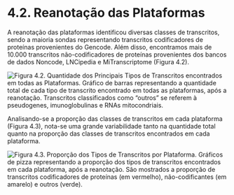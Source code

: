 # 4.2. Reanotação das Plataformas

A reanotação das plataformas identificou diversas classes de transcritos, sendo a maioria sondas representando transcritos codificadores de proteínas provenientes do Gencode. Além disso, encontramos mais de 10.000 transcritos não-codificadores de proteínas provenientes dos bancos de dados Noncode, LNCipedia e MiTranscriptome \(Figura 4.2\).  
  
  


![Figura 4.2. Quantidade dos Principais Tipos de Transcritos encontrados em todas as Plataformas.  Gr&#xE1;fico de barras representando a quantidade total de cada tipo de transcrito encontrado em todas as plataformas, ap&#xF3;s a reanota&#xE7;&#xE3;o. Transcritos classificados como &#x201C;outros&#x201D; se referem &#xE0; pseudogenes, imunoglobulinas e RNAs mitocondriais.](https://lh3.googleusercontent.com/ACcfhZa8XXHtjxGUzyymSRDFJukYP7UkAqciCEXq_23egikatb2mtNf13oJOBfb5CbY2KM-bOYslmY8dHonAacirKK_xCGx0RCeDmgpEy1sbbmNfAtkj7KoK45X00qyu4_mnmdj6=s0)

Analisando-se a proporção das classes de transcritos em cada plataforma \(Figura 4.3\), nota-se uma grande variabilidade tanto na quantidade total quanto na proporção das classes de transcritos encontrados em cada plataforma. 

![Figura 4.3. Propor&#xE7;&#xE3;o dos Tipos de Transcritos por Plataforma. Gr&#xE1;ficos de pizza representando a propor&#xE7;&#xE3;o dos tipos de transcritos encontrados em cada plataforma, ap&#xF3;s a reanota&#xE7;&#xE3;o. S&#xE3;o mostrados a propor&#xE7;&#xE3;o de transcritos codificadores de prote&#xED;nas \(em vermelho\), n&#xE3;o-codificantes \(em amarelo\) e outros \(verde\).](https://lh5.googleusercontent.com/MRtYxK_LiGFmRl32plcsqv3FTCJ8G6q2z5toz6u-DPMn-9KC1nGF-iXjdKuu2al9ClrXhKP646sVlD93ix-CeCCIWSA5cDaRW9Acoxrg4DW3zbm_qRiShYCS_6XfigboKwI90G-_=s0)

